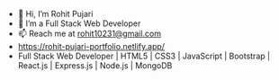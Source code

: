 - 👋 Hi, I’m Rohit Pujari
- 👀 I’m a Full Stack Web Developer
- 📫 Reach me at rohit10231@gmail.com
- https://rohit-pujari-portfolio.netlify.app/
- Full Stack Web Developer | HTML5 | CSS3 | JavaScript | Bootstrap | React.js | Express.js | Node.js | MongoDB

<!---
rohitpujari1144/rohitpujari1144 is a ✨ special ✨ repository because its `README.md` (this file) appears on your GitHub profile.
You can click the Preview link to take a look at your changes.
--->
